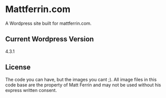 Mattferrin.com
=============

A Wordpress site built for mattferrin.com.

## Current Wordpress Version
4.3.1

## License
The code you can have, but the images you cant ;). All image files in this code
base are the property of Matt Ferrin and may not be used without his express
written consent.
